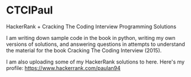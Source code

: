 # CTCIPaul
HackerRank + Cracking The Coding Interview Programming Solutions

I am writing down sample code in the book in python, writing my own versions of solutions, and answering questions in attempts to understand the material for the book Cracking The Coding Interview (2015).

I am also uploading some of my HackerRank solutions to here. Here's my profile: https://www.hackerrank.com/paulan94
